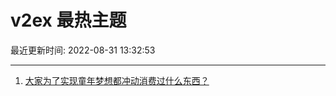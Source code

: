 # v2ex 最热主题

最近更新时间: 2022-08-31 13:32:53

--- 
1. [大家为了实现童年梦想都冲动消费过什么东西？](https://www.v2ex.com/t/876627) 

